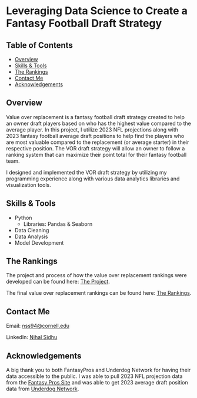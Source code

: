# Leveraging Data Science to Create a Fantasy Football Draft Strategy
## Table of Contents

- [Overview](#overview)
- [Skills & Tools](#skills-&-tools)
- [The Rankings](#the-rankings)
- [Contact Me](#contact-me)
- [Acknowledgements](#Acknowledgements)

## Overview
Value over replacement is a fantasy football draft strategy created to help an owner draft players based on who has the highest value compared to the average player. In this project, I utilize 2023 NFL projections along with 2023 fantasy football average draft positions to help find the players who are most valuable compared to the replacement (or average starter) in their respective position. The VOR draft strategy will allow an owner to follow a ranking system that can maximize their point total for their fantasy football team.

I designed and implemented the VOR draft strategy by utilizing my programming experience along with various data analytics libraries and visualization tools.

## Skills & Tools
- Python
    - Libraries: Pandas & Seaborn
- Data Cleaning
- Data Analysis
- Model Development

## The Rankings
The project and process of how the value over replacement rankings were developed can be found here: [The Project](https://github.com/NihalSidhu/Value-Over-Replacement-FF-Strategy/blob/main/UsingDataInFantasyFootball.ipynb).

The final value over replacement rankings can be found here: [The Rankings](https://github.com/NihalSidhu/Value-Over-Replacement-FF-Strategy/blob/main/ValueOverReplacementRankings.csv).

## Contact Me
Email: [nss94@cornell.edu](mailto:nss94@cornell.edu)

LinkedIn: [Nihal Sidhu](https://www.linkedin.com/in/nihal-sidhu/)

## Acknowledgements
A big thank you to both FantasyPros and Underdog Network for having their data accessible to the public.
I was able to pull 2023 NFL projection data from the [Fantasy Pros Site](https://www.fantasypros.com/) and was able to get 2023 average draft position data from [Underdog Network](https://underdognetwork.com/football).

